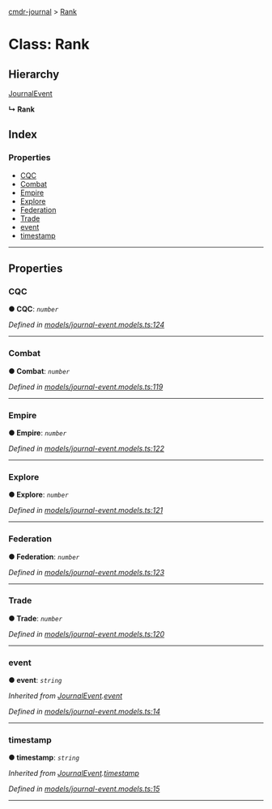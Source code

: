 [cmdr-journal](../README.md) > [Rank](../classes/rank.md)



# Class: Rank

## Hierarchy


 [JournalEvent](journalevent.md)

**↳ Rank**







## Index

### Properties

* [CQC](rank.md#cqc)
* [Combat](rank.md#combat)
* [Empire](rank.md#empire)
* [Explore](rank.md#explore)
* [Federation](rank.md#federation)
* [Trade](rank.md#trade)
* [event](rank.md#event)
* [timestamp](rank.md#timestamp)



---
## Properties
<a id="cqc"></a>

###  CQC

**●  CQC**:  *`number`* 

*Defined in [models/journal-event.models.ts:124](https://github.com/chrisbruford/cmdr-journal/blob/5b08b7d/src/models/journal-event.models.ts#L124)*





___

<a id="combat"></a>

###  Combat

**●  Combat**:  *`number`* 

*Defined in [models/journal-event.models.ts:119](https://github.com/chrisbruford/cmdr-journal/blob/5b08b7d/src/models/journal-event.models.ts#L119)*





___

<a id="empire"></a>

###  Empire

**●  Empire**:  *`number`* 

*Defined in [models/journal-event.models.ts:122](https://github.com/chrisbruford/cmdr-journal/blob/5b08b7d/src/models/journal-event.models.ts#L122)*





___

<a id="explore"></a>

###  Explore

**●  Explore**:  *`number`* 

*Defined in [models/journal-event.models.ts:121](https://github.com/chrisbruford/cmdr-journal/blob/5b08b7d/src/models/journal-event.models.ts#L121)*





___

<a id="federation"></a>

###  Federation

**●  Federation**:  *`number`* 

*Defined in [models/journal-event.models.ts:123](https://github.com/chrisbruford/cmdr-journal/blob/5b08b7d/src/models/journal-event.models.ts#L123)*





___

<a id="trade"></a>

###  Trade

**●  Trade**:  *`number`* 

*Defined in [models/journal-event.models.ts:120](https://github.com/chrisbruford/cmdr-journal/blob/5b08b7d/src/models/journal-event.models.ts#L120)*





___

<a id="event"></a>

###  event

**●  event**:  *`string`* 

*Inherited from [JournalEvent](journalevent.md).[event](journalevent.md#event)*

*Defined in [models/journal-event.models.ts:14](https://github.com/chrisbruford/cmdr-journal/blob/5b08b7d/src/models/journal-event.models.ts#L14)*





___

<a id="timestamp"></a>

###  timestamp

**●  timestamp**:  *`string`* 

*Inherited from [JournalEvent](journalevent.md).[timestamp](journalevent.md#timestamp)*

*Defined in [models/journal-event.models.ts:15](https://github.com/chrisbruford/cmdr-journal/blob/5b08b7d/src/models/journal-event.models.ts#L15)*





___


